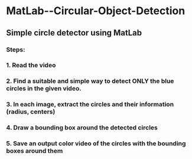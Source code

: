 # MatLab--Circular-Object-Detection
## Simple circle detector using MatLab
### Steps:
### 1.   Read the video
### 2.   Find a suitable and simple way to detect ONLY the blue circles in the given video.
### 3.   In each image, extract the circles and their information (radius, centers)
### 4.   Draw a bounding box around the detected circles
### 5.   Save an output color video of the circles with the bounding boxes around them
